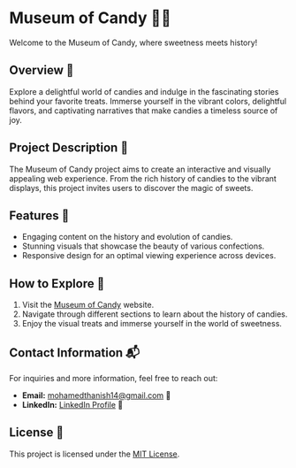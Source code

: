 # Museum of Candy 🍬🍭

Welcome to the Museum of Candy, where sweetness meets history!

## Overview 🌟

Explore a delightful world of candies and indulge in the fascinating stories behind your favorite treats. Immerse yourself in the vibrant colors, delightful flavors, and captivating narratives that make candies a timeless source of joy.

## Project Description 🚀

The Museum of Candy project aims to create an interactive and visually appealing web experience. From the rich history of candies to the vibrant displays, this project invites users to discover the magic of sweets.

## Features 🎉

- Engaging content on the history and evolution of candies.
- Stunning visuals that showcase the beauty of various confections.
- Responsive design for an optimal viewing experience across devices.

## How to Explore 🍫

1. Visit the [Museum of Candy](#) website.
2. Navigate through different sections to learn about the history of candies.
3. Enjoy the visual treats and immerse yourself in the world of sweetness.

## Contact Information 📬

For inquiries and more information, feel free to reach out:

- **Email:** [mohamedthanish14@gmail.com](mailto:mohamedthanish14@gmail.com) 📧
- **LinkedIn:** [LinkedIn Profile](https://www.linkedin.com/in/mohamed-thanish-m-b82053218/) 👥

## License 📄

This project is licensed under the [MIT License](LICENSE).
